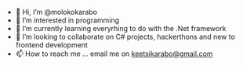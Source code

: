 - 👋 Hi, I’m @molokokarabo
- 👀 I’m interested in programming 
- 🌱 I’m currently learning everyrhing to do with the .Net framework
- 💞️ I’m looking to collaborate on C# projects, hackerthons and new to frontend development
- 📫 How to reach me ... email me on keetsikarabo@gmail.com

<!---
molokokarabo/molokokarabo is a ✨ special ✨ repository because its `README.md` (this file) appears on your GitHub profile.
You can click the Preview link to take a look at your changes.
--->
